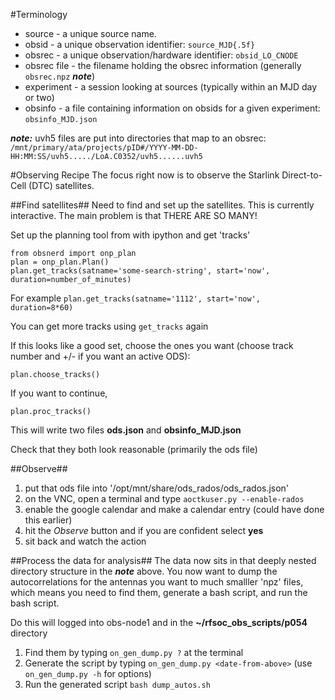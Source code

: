 #Terminology
- source - a unique source name.
- obsid - a unique observation identifier:  `source_MJD{.5f}`
- obsrec - a unique observation/hardware identifier:  `obsid_LO_CNODE`
- obsrec file - the filename holding the obsrec information (generally `obsrec.npz` ***note***)
- experiment - a session looking at sources (typically within an MJD day or two)
- obsinfo - a file containing information on obsids for a given experiment:  `obsinfo_MJD.json`

***note:*** uvh5 files are put into directories that map to an obsrec:
`/mnt/primary/ata/projects/pID#/YYYY-MM-DD-HH:MM:SS/uvh5...../LoA.C0352/uvh5......uvh5`

#Observing Recipe
The focus right now is to observe the Starlink Direct-to-Cell (DTC) satellites.

##Find satellites##
Need to find and set up the satellites.  This is currently interactive.  The main problem is that THERE ARE SO MANY!

Set up the planning tool from with ipython and get 'tracks'

    from obsnerd import onp_plan
    plan = onp_plan.Plan()
    plan.get_tracks(satname='some-search-string', start='now', duration=number_of_minutes)

For example `plan.get_tracks(satname='1112', start='now', duration=8*60)`

You can get more tracks using `get_tracks` again

If this looks like a good set, choose the ones you want (choose track number and +/- if you want an active ODS):

    plan.choose_tracks()

If you want to continue,

    plan.proc_tracks()

This will write two files **ods.json** and **obsinfo_MJD.json**

Check that they both look reasonable (primarily the ods file)

##Observe##
1. put that ods file into '/opt/mnt/share/ods_rados/ods_rados.json'
2. on the VNC, open a terminal and type `aoctkuser.py --enable-rados`
3. enable the google calendar and make a calendar entry (could have done this earlier)
4. hit the *Observe* button and if you are confident select **yes**
5. sit back and watch the action

##Process the data for analysis##
The data now sits in that deeply nested directory structure in the ***note*** above.  You now want to dump the autocorrelations for the antennas you want to much smalller 'npz' files, which means you need to find them, generate a bash script, and run the bash script.

Do this will logged into obs-node1 and in the **~/rfsoc\_obs\_scripts/p054** directory

1. Find them by typing `on_gen_dump.py ?` at the terminal
2. Generate the script by typing `on_gen_dump.py <date-from-above>` (use `on_gen_dump.py -h` for options)
3. Run the generated script `bash dump_autos.sh`
